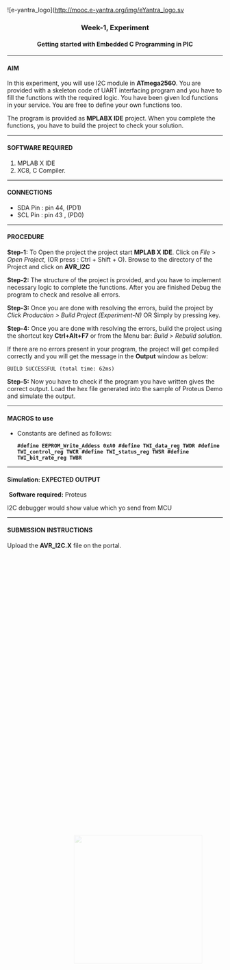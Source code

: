 ![e-yantra_logo](http://mooc.e-yantra.org/img/eYantra_logo.sv

<style>
.back{
	position: fixed;
	width: 300px;
	height: 300px;
	top: 50%;
	left: 40%;
    margin-top: auto; 
    margin-left: auto; 
	opacity: 0.15;
	}
</style>
<img src="http://mooc.e-yantra.org/img/EyantraLogoMini.png" class="back">

<center><h3>Week-1, Experiment</h3></center>
<center><h4>Getting started with Embedded C Programming in PIC</h4></center>

--------------

#### AIM

In this experiment, you will use I2C module in **ATmega2560**.  You are provided with a skeleton code of UART interfacing program and you have to fill the functions with the required logic. You have been given lcd functions in your service. You are free to define your own functions too.

The program is provided as **MPLABX IDE** project. When you complete the functions, you have to build the project to check your solution.

-----------------------------------------------------------------------------------------------------

#### SOFTWARE REQUIRED

1. MPLAB X IDE 
2. XC8, C Compiler. 

--------------------

#### CONNECTIONS

* SDA Pin  :    pin 44, (PD1)
* SCL Pin  :    pin 43 , (PD0)

-----------------

#### PROCEDURE

**Step-1:** To Open the project  the project start **MPLAB X IDE**. Click on *File* > *Open Project*,
 (OR press : Ctrl + Shift + O). Browse to the directory of the Project and click on **AVR_I2C**



**Step-2:** The structure of the project is provided, and you have to implement necessary logic to complete the functions. After you are finished Debug the program to check and resolve all errors.



**Step-3:** Once you are done with resolving the errors, build the project by  *Click Production > Build Project (Experiment-N)*  OR  Simply by pressing  <F11> key.



**Step-4:** Once you are done with resolving the errors, build the project using the shortcut key **Ctrl+Alt+F7** or from the Menu bar: _Build > Rebuild solution_.

If there are no errors present in your program, the project will get compiled correctly and you will get the  message in the **Output** window as below:

```pseudocode
BUILD SUCCESSFUL (total time: 62ms)
```



**Step-5:** Now you have to check if the program you have written gives the correct output.
Load the hex file generated into the sample of Proteus Demo and simulate the output.

-----

#### MACROS to use

- Constants are defined as follows:

  **`#define EEPROM_Write_Addess 0xA0 #define TWI_data_reg TWDR #define TWI_control_reg TWCR #define TWI_status_reg TWSR #define TWI_bit_rate_reg TWBR`**
  
  

----------------

#### Simulation: EXPECTED OUTPUT

​	**Software required:** Proteus

  I2C debugger would show value which yo send from MCU   

---------------

#### SUBMISSION INSTRUCTIONS

Upload the **AVR_I2C.X** file on the portal.
